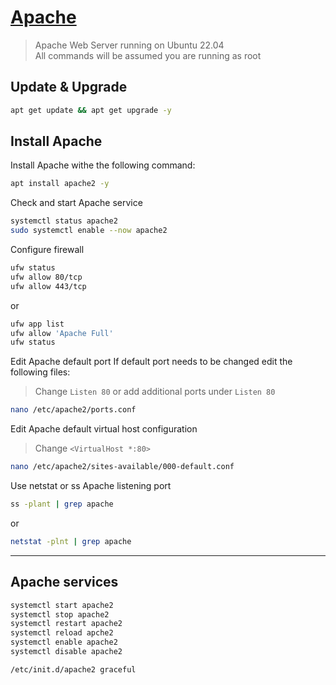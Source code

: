 # [Apache](https://httpd.apache.org/)
> Apache Web Server running on Ubuntu 22.04 \
> All commands will be assumed you are running as root

## Update & Upgrade
```bash
apt get update && apt get upgrade -y
```

## Install Apache
Install Apache withe the following command:
```bash
apt install apache2 -y
```

Check and start Apache service
```bash
systemctl status apache2
sudo systemctl enable --now apache2
```

Configure firewall
```bash
ufw status
ufw allow 80/tcp
ufw allow 443/tcp
```
or
```bash
ufw app list
ufw allow 'Apache Full'
ufw status
```

Edit Apache default port
If default port needs to be changed edit the following files:
> Change `Listen 80` or add additional ports under `Listen 80`
```bash
nano /etc/apache2/ports.conf
```

Edit Apache default virtual host configuration
> Change `<VirtualHost *:80>`
```bash
nano /etc/apache2/sites-available/000-default.conf
```

Use netstat or ss Apache listening port
```bash
ss -plant | grep apache
```
or
```bash
netstat -plnt | grep apache
```

---

## Apache services
```bash
systemctl start apache2
systemctl stop apache2
systemctl restart apache2
systemctl reload apche2
systemctl enable apache2
systemctl disable apache2

/etc/init.d/apache2 graceful
```